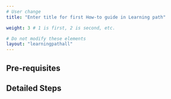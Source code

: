 ```yaml
---
# User change
title: "Enter title for first How-to guide in Learning path"

weight: 3 # 1 is first, 2 is second, etc.

# Do not modify these elements
layout: "learningpathall"
---
```


## Pre-requisites

 

## Detailed Steps




